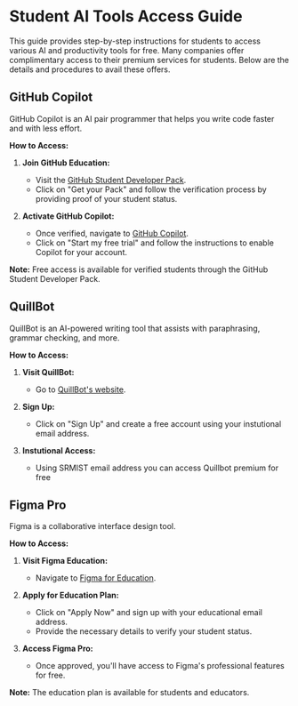 # Student AI Tools Access Guide

This guide provides step-by-step instructions for students to access various AI and productivity tools for free. Many companies offer complimentary access to their premium services for students. Below are the details and procedures to avail these offers.

## GitHub Copilot

GitHub Copilot is an AI pair programmer that helps you write code faster and with less effort.

**How to Access:**

1. **Join GitHub Education:**
   - Visit the [GitHub Student Developer Pack](https://education.github.com/pack).
   - Click on "Get your Pack" and follow the verification process by providing proof of your student status.

2. **Activate GitHub Copilot:**
   - Once verified, navigate to [GitHub Copilot](https://github.com/features/copilot).
   - Click on "Start my free trial" and follow the instructions to enable Copilot for your account.

**Note:** Free access is available for verified students through the GitHub Student Developer Pack. 

## QuillBot

QuillBot is an AI-powered writing tool that assists with paraphrasing, grammar checking, and more.

**How to Access:**

1. **Visit QuillBot:**
   - Go to [QuillBot's website](https://quillbot.com).

2. **Sign Up:**
   - Click on "Sign Up" and create a free account using your instutional email address.

3. **Instutional Access:**
   - Using SRMIST email address you can access Quillbot premium for free


## Figma Pro

Figma is a collaborative interface design tool.

**How to Access:**

1. **Visit Figma Education:**
   - Navigate to [Figma for Education](https://www.figma.com/education/).

2. **Apply for Education Plan:**
   - Click on "Apply Now" and sign up with your educational email address.
   - Provide the necessary details to verify your student status.

3. **Access Figma Pro:**
   - Once approved, you'll have access to Figma's professional features for free.

**Note:** The education plan is available for students and educators.

